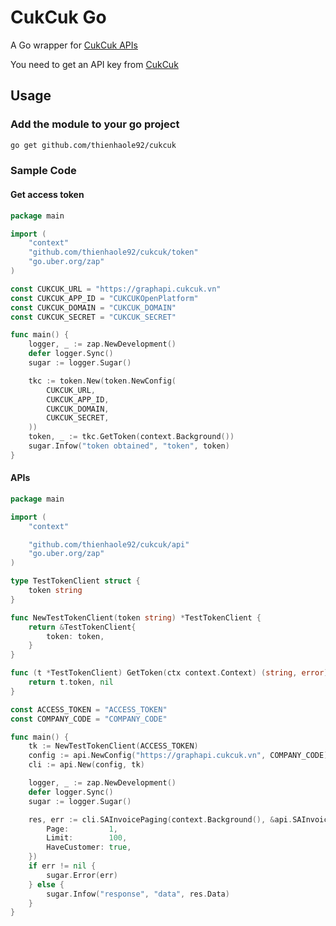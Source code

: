 # CukCuk Go

A Go wrapper for [CukCuk APIs](https://graphapi.cukcuk.vn/document/api/index.html)

You need to get an API key from [CukCuk](https:/cukcuk.vn)

## Usage

### Add the module to your go project

```sh
go get github.com/thienhaole92/cukcuk
```

### Sample Code

#### Get access token

```go
package main

import (
	"context"
	"github.com/thienhaole92/cukcuk/token"
	"go.uber.org/zap"
)

const CUKCUK_URL = "https://graphapi.cukcuk.vn"
const CUKCUK_APP_ID = "CUKCUKOpenPlatform"
const CUKCUK_DOMAIN = "CUKCUK_DOMAIN"
const CUKCUK_SECRET = "CUKCUK_SECRET"

func main() {
	logger, _ := zap.NewDevelopment()
	defer logger.Sync()
	sugar := logger.Sugar()

	tkc := token.New(token.NewConfig(
		CUKCUK_URL,
		CUKCUK_APP_ID,
		CUKCUK_DOMAIN,
		CUKCUK_SECRET,
	))
	token, _ := tkc.GetToken(context.Background())
	sugar.Infow("token obtained", "token", token)
}
```

#### APIs

```go
package main

import (
	"context"

	"github.com/thienhaole92/cukcuk/api"
	"go.uber.org/zap"
)

type TestTokenClient struct {
	token string
}

func NewTestTokenClient(token string) *TestTokenClient {
	return &TestTokenClient{
		token: token,
	}
}

func (t *TestTokenClient) GetToken(ctx context.Context) (string, error) {
	return t.token, nil
}

const ACCESS_TOKEN = "ACCESS_TOKEN"
const COMPANY_CODE = "COMPANY_CODE"

func main() {
	tk := NewTestTokenClient(ACCESS_TOKEN)
	config := api.NewConfig("https://graphapi.cukcuk.vn", COMPANY_CODE)
	cli := api.New(config, tk)

	logger, _ := zap.NewDevelopment()
	defer logger.Sync()
	sugar := logger.Sugar()

	res, err := cli.SAInvoicePaging(context.Background(), &api.SAInvoicePagingReq{
		Page:         1,
		Limit:        100,
		HaveCustomer: true,
	})
	if err != nil {
		sugar.Error(err)
	} else {
		sugar.Infow("response", "data", res.Data)
	}
}
```
